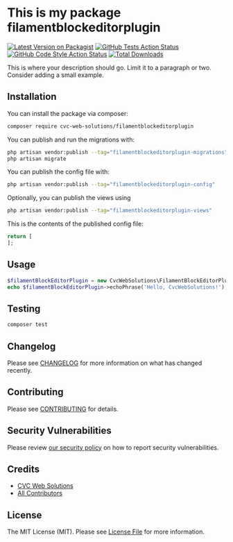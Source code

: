 # This is my package filamentblockeditorplugin

[![Latest Version on Packagist](https://img.shields.io/packagist/v/cvc-web-solutions/filamentblockeditorplugin.svg?style=flat-square)](https://packagist.org/packages/cvc-web-solutions/filamentblockeditorplugin)
[![GitHub Tests Action Status](https://img.shields.io/github/actions/workflow/status/cvc-web-solutions/filamentblockeditorplugin/run-tests.yml?branch=main&label=tests&style=flat-square)](https://github.com/cvc-web-solutions/filamentblockeditorplugin/actions?query=workflow%3Arun-tests+branch%3Amain)
[![GitHub Code Style Action Status](https://img.shields.io/github/actions/workflow/status/cvc-web-solutions/filamentblockeditorplugin/fix-php-code-style-issues.yml?branch=main&label=code%20style&style=flat-square)](https://github.com/cvc-web-solutions/filamentblockeditorplugin/actions?query=workflow%3A"Fix+PHP+code+style+issues"+branch%3Amain)
[![Total Downloads](https://img.shields.io/packagist/dt/cvc-web-solutions/filamentblockeditorplugin.svg?style=flat-square)](https://packagist.org/packages/cvc-web-solutions/filamentblockeditorplugin)



This is where your description should go. Limit it to a paragraph or two. Consider adding a small example.

## Installation

You can install the package via composer:

```bash
composer require cvc-web-solutions/filamentblockeditorplugin
```

You can publish and run the migrations with:

```bash
php artisan vendor:publish --tag="filamentblockeditorplugin-migrations"
php artisan migrate
```

You can publish the config file with:

```bash
php artisan vendor:publish --tag="filamentblockeditorplugin-config"
```

Optionally, you can publish the views using

```bash
php artisan vendor:publish --tag="filamentblockeditorplugin-views"
```

This is the contents of the published config file:

```php
return [
];
```

## Usage

```php
$filamentBlockEditorPlugin = new CvcWebSolutions\FilamentBlockEditorPlugin();
echo $filamentBlockEditorPlugin->echoPhrase('Hello, CvcWebSolutions!');
```

## Testing

```bash
composer test
```

## Changelog

Please see [CHANGELOG](CHANGELOG.md) for more information on what has changed recently.

## Contributing

Please see [CONTRIBUTING](.github/CONTRIBUTING.md) for details.

## Security Vulnerabilities

Please review [our security policy](../../security/policy) on how to report security vulnerabilities.

## Credits

- [CVC Web Solutions](https://github.com/CVC-TACRM)
- [All Contributors](../../contributors)

## License

The MIT License (MIT). Please see [License File](LICENSE.md) for more information.
